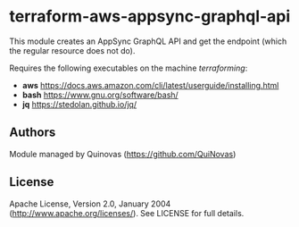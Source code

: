 # terraform-aws-appsync-graphql-api

This module creates an AppSync GraphQL API and get the endpoint (which the regular resource does not do).

Requires the following executables on the machine _terraforming_:
- **aws** https://docs.aws.amazon.com/cli/latest/userguide/installing.html
- **bash** https://www.gnu.org/software/bash/
- **jq** https://stedolan.github.io/jq/

## Authors

Module managed by Quinovas (https://github.com/QuiNovas)

## License

Apache License, Version 2.0, January 2004 (http://www.apache.org/licenses/). See LICENSE for full details.